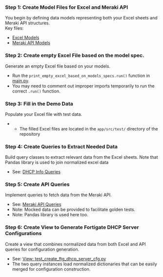 ### Step 1: Create Model Files for Excel and Meraki API

You begin by defining data models representing both your Excel sheets and Meraki API structures.  
Key files:

- [Excel Models](../../models/excel_models/dhcp_info_model.py)  
- [Meraki API Models](../../models/api_models/meraki_models.py)  

### Step 2: Create empty Excel File based on the model spec.

Generate an empty Excel file based on your models.  
- Run the `print_empty_excel_based_on_models_specs.run()` function in [main.py](../../../main.py).  
- You may need to comment out improper imports temporarily to run the correct `.run()` function.  

### Step 3: Fill in the Demo Data

Populate your Excel file with test data.  
- - The filled Excel files are located in the `app/src/test/` directory of the repository

### Step 4: Create Queries to Extract Needed Data

Build query classes to extract relevant data from the Excel sheets. Note that Pandas library is used to 
join normalized excel data
- See: [DHCP Info Queries](../../models/excel_models/dhcp_info_queries.py)  

### Step 5: Create API Queries

Implement queries to fetch data from the Meraki API.  
- See: [Meraki API Queries](../../models/api_models/meraki_queries.py)  
- Note: Mocked data can be provided to facilitate golden tests.
- Note: Pandas library is used here too.

### Step 6: Create View to Generate Fortigate DHCP Server Configurations

Create a view that combines normalized data from both Excel and API queries for configuration generation.  
- See: [View: test_create_ftg_dhcp_server_cfg.py](../../views/test_create_ftg_dhcp_server_cfg.py)  
- The two query instances load normalized dictionaries that can be easily merged for configuration construction.


